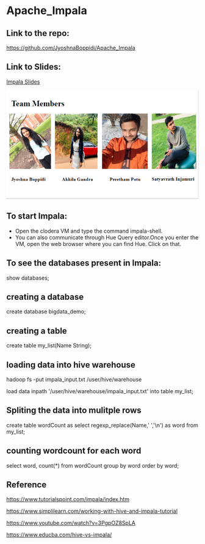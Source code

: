 # Apache_Impala
## Link to the repo: 
https://github.com/JyoshnaBoppidi/Apache_Impala
## Link to Slides:
[Impala Slides](https://docs.google.com/presentation/d/1j797ysLV1gGasFlRr8NAfWPal49MVNxaaPqGIWR9gJg/edit?usp=sharing)

![](https://github.com/JyoshnaBoppidi/Apache_Impala/blob/master/teammembers.PNG)

## To start Impala:
- Open the clodera VM and type the command impala-shell.
- You can also communicate through Hue Query editor.Once you enter the VM, open the web browser where you can find Hue. Click on that.
## To see the databases present in Impala:
show databases;

## creating a database

create database bigdata_demo;

## creating a table

create table my_list(Name String);

## loading data into hive warehouse

hadoop fs -put impala_input.txt /user/hive/warehouse

load data inpath '/user/hive/warehouse/impala_input.txt' into table my_list;

## Spliting the data into mulitple rows

create table wordCount as select regexp_replace(Name,' ','\n') as word from my_list;

## counting wordcount for each word

select word, count(*) from wordCount group by word order by word; 

## Reference

https://www.tutorialspoint.com/impala/index.htm

https://www.simplilearn.com/working-with-hive-and-impala-tutorial

https://www.youtube.com/watch?v=3PgpOZ8SpLA

https://www.educba.com/hive-vs-impala/

